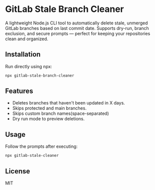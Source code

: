 # GitLab Stale Branch Cleaner

A lightweight Node.js CLI tool to automatically delete stale, unmerged GitLab branches based on last commit date. Supports dry-run, branch exclusion, and secure prompts — perfect for keeping your repositories clean and organized.

## Installation

Run directly using npx:

```bash
npx gitlab-stale-branch-cleaner
```

## Features

- Deletes branches that haven't been updated in X days.
- Skips protected and main branches.
- Skips custom branch names(space-separated)
- Dry run mode to preview deletions.

## Usage

Follow the prompts after executing:

```bash
npx gitlab-stale-cleaner
```

## License

MIT
